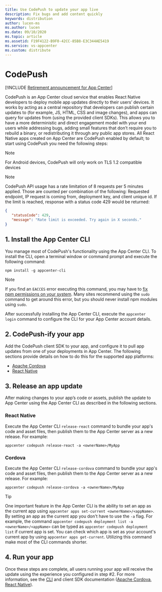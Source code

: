 ```yaml
---
title: Use CodePush to update your app live
description: Fix bugs and add content quickly
keywords: distribution
author: lucen-ms
ms.author: lucen
ms.date: 09/10/2020
ms.topic: article
ms.assetid: F19F4122-B9F0-42CC-85B8-E3C344AE5419
ms.service: vs-appcenter
ms.custom: distribute
---
```


# CodePush

[!INCLUDE [Retirement announcement for App Center](~/includes/retirement.md)]

CodePush is an App Center cloud service that enables React Native developers to deploy mobile app updates directly to their users’ devices. It works by acting as a central repository that developers can publish certain updates to (for example, JS, HTML, CSS and image changes), and apps can query for updates from (using the provided client SDKs). This allows you to have a more deterministic and direct engagement model with your end users while addressing bugs, adding small features that don’t require you to rebuild a binary, or redistributing it through any public app stores. All React Native apps created on App Center are CodePush enabled by default; to start using CodePush you need the following steps:

> [!NOTE]
> For Android devices, CodePush will only work on TLS 1.2 compatible devices

> [!NOTE]
> CodePush API usage has a rate limitation of 8 requests per 5 minutes applied. Those are counted per combination of the following: Requested endpoint, IP request is coming from, deployment key, and client unique id. If the limit is reached, response with a status code 429 would be returned:
> ```json
> {
>    "statusCode": 429,
>    "message": "Rate limit is exceeded. Try again in X seconds."
> }
> ```

## 1. Install the App Center CLI
You manage most of CodePush's functionality using the App Center CLI. To install the CLI, open a terminal window or command prompt and execute the following command:

```shell
npm install -g appcenter-cli
```

> [!NOTE]
> If you find an `EACCES` error executing this command, you may have to [fix npm permissions on your system](https://docs.npmjs.com/getting-started/fixing-npm-permissions). Many sites recommend using the `sudo` command to get around this error, but you should never install npm modules using `sudo`.

 After successfully installing the App Center CLI, execute the `appcenter login` command to configure the CLI for your App Center account details.

## 2. CodePush-ify your app

Add the CodePush client SDK to your app, and configure it to pull app updates from one of your deployments in App Center. The following sections provide details on how to do this for the supported app platforms:

- [Apache Cordova][cordova]
- [React Native][react-native]

## 3. Release an app update

After making changes to your app’s code or assets, publish the update to App Center using the App Center CLI as described in the following sections.

### React Native

Execute the App Center CLI `release-react` command to bundle your app's code and asset files, then publish them to the App Center server as a new release. For example:

```shell
appcenter codepush release-react -a <ownerName>/MyApp
```

### Cordova

Execute the App Center CLI `release-cordova` command to bundle your app's code and asset files, then publish them to the App Center server as a new release. For example:

```shell
appcenter codepush release-cordova -a <ownerName>/MyApp
```

> [!TIP]
> One important feature in the App Center CLI is the ability to set an app as the current app using `appcenter apps set-current <ownerName>/<appName>`. By setting an app as the current app you don't have to use the `-a` flag. For example, the command `appcenter codepush deployment list -a <ownerName>/<appName>` can be typed as `appcenter codepush deployment list` if current app is set. You can check which app is set as your account's current app by using `appcenter apps get-current`. Utilizing this command make most of the CLI commands shorter.

## 4. Run your app

Once these steps are complete, all users running your app will receive the update using the experience you configured in step #2. For more information, see the [CLI][cli] and client SDK documentation ([Apache Cordova][cordova], [React Native][react-native]).

[cordova]:./cordova.md#getting-started
[react-native]:./rn-get-started.md
[cli]:./cli.md#getting-started

